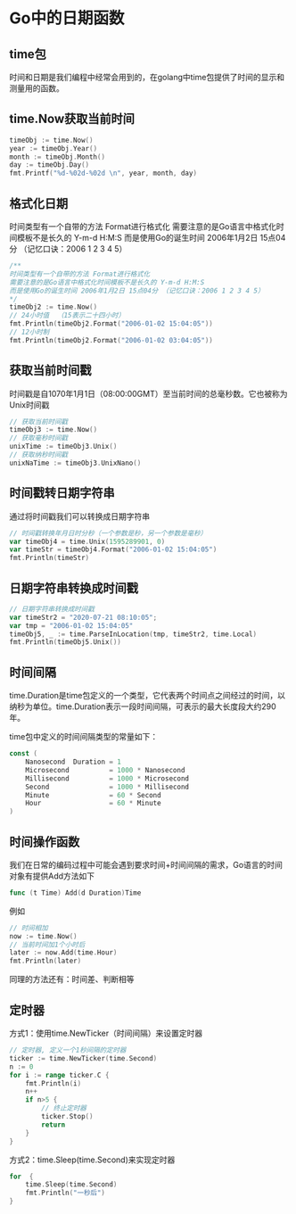 # Go中的日期函数

## time包

时间和日期是我们编程中经常会用到的，在golang中time包提供了时间的显示和测量用的函数。

## time.Now获取当前时间

```go
timeObj := time.Now()
year := timeObj.Year()
month := timeObj.Month()
day := timeObj.Day()
fmt.Printf("%d-%02d-%02d \n", year, month, day)
```

## 格式化日期

时间类型有一个自带的方法 Format进行格式化
需要注意的是Go语言中格式化时间模板不是长久的 Y-m-d H:M:S
而是使用Go的诞生时间 2006年1月2日 15点04分 （记忆口诀：2006 1 2 3 4 5）

```go
/**
时间类型有一个自带的方法 Format进行格式化
需要注意的是Go语言中格式化时间模板不是长久的 Y-m-d H:M:S
而是使用Go的诞生时间 2006年1月2日 15点04分 （记忆口诀：2006 1 2 3 4 5）
*/
timeObj2 := time.Now()
// 24小时值  （15表示二十四小时）
fmt.Println(timeObj2.Format("2006-01-02 15:04:05"))
// 12小时制
fmt.Println(timeObj2.Format("2006-01-02 03:04:05"))
```

## 获取当前时间戳

时间戳是自1070年1月1日（08:00:00GMT）至当前时间的总毫秒数。它也被称为Unix时间戳

```go
// 获取当前时间戳
timeObj3 := time.Now()
// 获取毫秒时间戳
unixTime := timeObj3.Unix()
// 获取纳秒时间戳
unixNaTime := timeObj3.UnixNano()
```

## 时间戳转日期字符串

通过将时间戳我们可以转换成日期字符串

```go
// 时间戳转换年月日时分秒（一个参数是秒，另一个参数是毫秒）
var timeObj4 = time.Unix(1595289901, 0)
var timeStr = timeObj4.Format("2006-01-02 15:04:05")
fmt.Println(timeStr)
```

## 日期字符串转换成时间戳

```go
// 日期字符串转换成时间戳
var timeStr2 = "2020-07-21 08:10:05";
var tmp = "2006-01-02 15:04:05"
timeObj5, _ := time.ParseInLocation(tmp, timeStr2, time.Local)
fmt.Println(timeObj5.Unix())
```

## 时间间隔

time.Duration是time包定义的一个类型，它代表两个时间点之间经过的时间，以纳秒为单位。time.Duration表示一段时间间隔，可表示的最大长度段大约290年。

time包中定义的时间间隔类型的常量如下：
```go
const (
	Nanosecond  Duration = 1
	Microsecond          = 1000 * Nanosecond
	Millisecond          = 1000 * Microsecond
	Second               = 1000 * Millisecond
	Minute               = 60 * Second
	Hour                 = 60 * Minute
)
```

## 时间操作函数

我们在日常的编码过程中可能会遇到要求时间+时间间隔的需求，Go语言的时间对象有提供Add方法如下

```go
func (t Time) Add(d Duration)Time
```

例如

```go
// 时间相加
now := time.Now()
// 当前时间加1个小时后
later := now.Add(time.Hour)
fmt.Println(later)
```

同理的方法还有：时间差、判断相等

## 定时器

方式1：使用time.NewTicker（时间间隔）来设置定时器

```go
// 定时器, 定义一个1秒间隔的定时器
ticker := time.NewTicker(time.Second)
n := 0
for i := range ticker.C {
    fmt.Println(i)
    n++
    if n>5 {
        // 终止定时器
        ticker.Stop()
        return
    }
}
```

方式2：time.Sleep(time.Second)来实现定时器

```go
for  {
    time.Sleep(time.Second)
    fmt.Println("一秒后")
}
```

